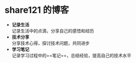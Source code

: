 # share121 的博客

- **记录生活**  
  记录生活中的点滴，分享自己的感悟和经历
- **技术分享**  
  分享技术心得，探讨技术问题，共同进步
- **学习笔记**  
  记录学习过程中的==笔记==，总结经验，提高自己的技术水平
